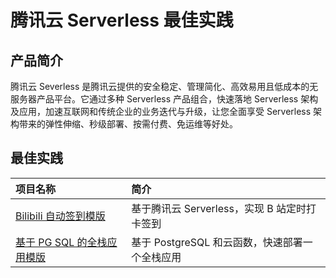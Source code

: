 # 腾讯云 Serverless 最佳实践

## 产品简介
腾讯云 Severless 是腾讯云提供的安全稳定、管理简化、高效易用且低成本的无服务器产品平台。它通过多种 Serverless 产品组合，快速落地 Serverless 架构及应用，加速互联网和传统企业的业务迭代与升级，让您全面享受 Serverless 架构带来的弹性伸缩、秒级部署、按需付费、免运维等好处。 

## 最佳实践
| 项目名称                                                                                      | 简介                                                                                                                                                                                                                                         |
| :------------------------------------------------------------------------------------------- | :-------------------------------------------------------------------------------------------------------------------------------------------------------------------------------------------------------------------------------------------------- |
| [Bilibili 自动签到模版]() | 基于腾讯云 Serverless，实现 B 站定时打卡签到 |
|[基于 PG SQL 的全栈应用模版](https://github.com/serverless-components/tencent-examples/tree/master/fullstack) | 基于 PostgreSQL 和云函数，快速部署一个全栈应用 |

